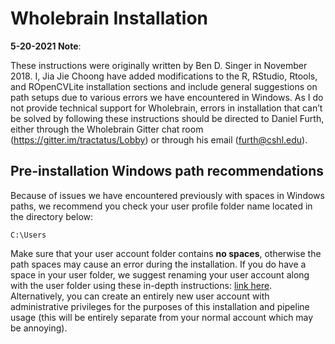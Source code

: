 # Wholebrain Installation

**5-20-2021 Note**: 

These instructions were originally written by Ben D. Singer in November 2018. 
I, Jia Jie Choong have added modifications to the R, RStudio, Rtools, and ROpenCVLite installation sections and include general suggestions on path setups due to various errors we have encountered in Windows. As I do not provide technical support for Wholebrain, errors in installation that can’t be solved by following these instructions should be directed to Daniel Furth, either through the Wholebrain Gitter chat room (https://gitter.im/tractatus/Lobby) or through his email (furth@cshl.edu).  

## Pre-installation Windows path recommendations 
Because of issues we have encountered previously with spaces in Windows paths, we recommend you check your user profile folder name located in the directory below:  

`C:\Users`

Make sure that your user account folder contains **no spaces**, otherwise the path spaces may cause an error during the installation. 
If you do have a space in your user folder, we suggest renaming your user account along with the user folder using these in-depth instructions: [link here](https://www.repairwin.com/how-to-rename-user-and-user-folder-in-windows-7-8-10/). Alternatively, you can create an entirely new user account with administrative privileges for the purposes of this installation and pipeline usage (this will be entirely separate from your normal account which may be annoying).  
